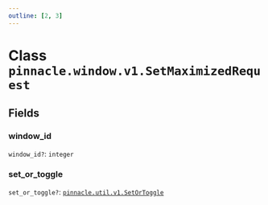 ```yaml
---
outline: [2, 3]
---
```


# Class `pinnacle.window.v1.SetMaximizedRequest`




## Fields

### window_id <Badge type="danger" text="nullable" />

`window_id?`: <code>integer</code>



### set_or_toggle <Badge type="danger" text="nullable" />

`set_or_toggle?`: <code><a href="/lua-reference/enums/pinnacle.util.v1.SetOrToggle">pinnacle.util.v1.SetOrToggle</a></code>




